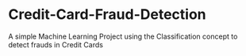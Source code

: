 # Credit-Card-Fraud-Detection
A simple Machine Learning Project using the Classification concept to detect frauds in Credit Cards
